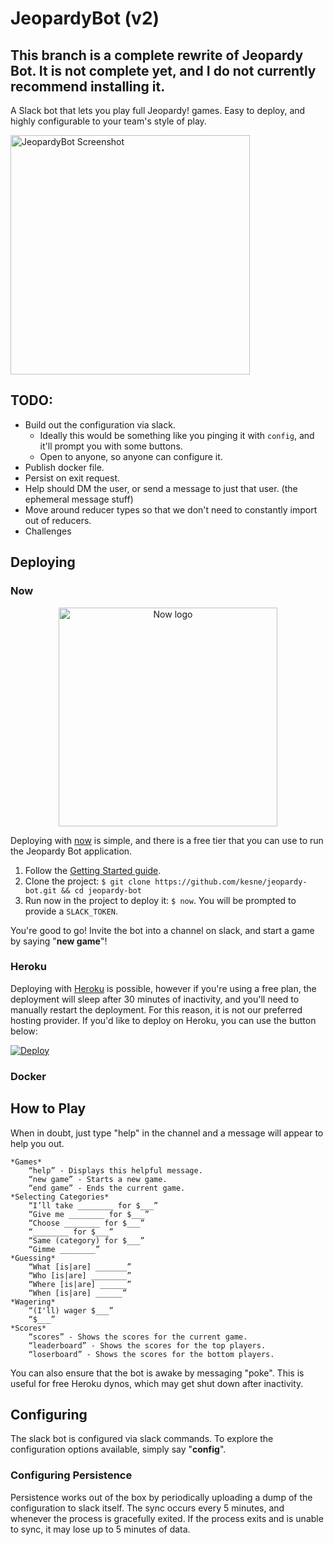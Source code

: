 # JeopardyBot (v2)
## This branch is a complete rewrite of Jeopardy Bot. It is not complete yet, and I do not currently recommend installing it.

A Slack bot that lets you play full Jeopardy! games. Easy to deploy, and highly configurable to your team's style of play.

<img width="383" alt="JeopardyBot Screenshot" src="https://cloud.githubusercontent.com/assets/498479/12258733/9edc2464-b8c5-11e5-8703-3187ced93f15.png">

## TODO:

- Build out the configuration via slack.
    - Ideally this would be something like you pinging it with `config`, and it'll prompt you with some buttons.
    - Open to anyone, so anyone can configure it.
- Publish docker file.
- Persist on exit request.
- Help should DM the user, or send a message to just that user. (the ephemeral message stuff)
- Move around reducer types so that we don't need to constantly import out of reducers.
- Challenges

## Deploying

### Now

<p align="center">
    <img alt="Now logo" src="https://assets.zeit.co/image/upload/front/assets/design/black-now-triangle.png" width="350">
</p>

Deploying with [now](https://zeit.co/now) is simple, and there is a free tier that you can use to run the Jeopardy Bot application.

1. Follow the [Getting Started guide](https://zeit.co/now#get-started).
2. Clone the project: `$ git clone https://github.com/kesne/jeopardy-bot.git && cd jeopardy-bot`
3. Run now in the project to deploy it: `$ now`. You will be prompted to provide a `SLACK_TOKEN`.

You're good to go! Invite the bot into a channel on slack, and start a game by saying "**new game**"!

### Heroku

Deploying with [Heroku](https://heroku.com) is possible, however if you're using a free plan, the deployment will sleep after 30 minutes of inactivity, and you'll need to manually restart the deployment. For this reason, it is not our preferred hosting provider. If you'd like to deploy on Heroku, you can use the button below:

[![Deploy](https://www.herokucdn.com/deploy/button.svg)](https://heroku.com/deploy?template=https://github.com/kesne/jeopardy-bot)

### Docker

## How to Play

When in doubt, just type "help" in the channel and a message will appear to help you out.

```
*Games*
    “help” - Displays this helpful message.
    “new game” - Starts a new game.
    “end game” - Ends the current game.
*Selecting Categories*
    “I’ll take ________ for $___”
    “Give me ________ for $___”
    “Choose ________ for $___”
    “________ for $___”
    “Same (category) for $___”
    “Gimme ________”
*Guessing*
    “What [is|are] _______”
    “Who [is|are] ________”
    “Where [is|are] ______”
    “When [is|are] ______”
*Wagering*
    “(I'll) wager $___”
    “$___”
*Scores*
    “scores” - Shows the scores for the current game.
    “leaderboard” - Shows the scores for the top players.
    “loserboard” - Shows the scores for the bottom players.
 ```

You can also ensure that the bot is awake by messaging "poke". This is useful for free Heroku dynos, which may get shut down after inactivity.

## Configuring

The slack bot is configured via slack commands. To explore the configuration options available, simply say "**config**".

### Configuring Persistence

Persistence works out of the box by periodically uploading a dump of the configuration to slack itself. The sync occurs every 5 minutes, and whenever the process is gracefully exited. If the process exits and is unable to sync, it may lose up to 5 minutes of data.
